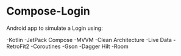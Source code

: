 # Compose-Login
Android app to simulate a Login using:

-Kotlin
-JetPack Compose
-MVVM
-Clean Architecture
-Live Data
-RetroFit2
-Coroutines
-Gson
-Dagger Hilt
-Room
